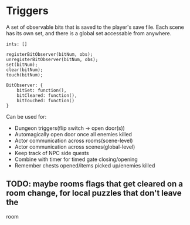 # Triggers
A set of observable bits that is saved to the player's save file. Each scene has its own set, and
there is a global set accessable from anywhere.
```
ints: []

registerBitObserver(bitNum, obs);
unregisterBitObserver(bitNum, obs);
set(bitNum);
clear(bitNum);
touch(bitNum);

BitObserver: {
	bitSet: function(),
	bitCleared: function(),
	bitTouched: function()
}
```

Can be used for:
* Dungeon triggers(flip switch -> open door(s))
* Automagically open door once all enemies killed
* Actor communication across rooms(scene-level)
* Actor communication across scenes(global-level)
* Keep track of NPC side quests
* Combine with timer for timed gate closing/opening
* Remember chests opened/items picked up/enemies killed

## TODO: maybe rooms flags that get cleared on a room change, for local puzzles that don't leave the
room